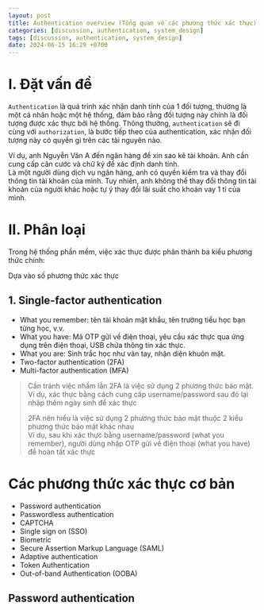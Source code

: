 ```yaml
---
layout: post
title: Authentication overview (Tổng quan về các phương thức xác thực)
categories: [discussion, authentication, system_design]
tags: [discussion, authentication, system_design]
date: 2024-06-15 16:29 +0700
---
```


# I. Đặt vấn đề
`Authentication` là quá trình xác nhận danh tính của 1 đối tượng, thường là một cá nhân hoặc một hệ thống,
đảm bảo rằng đối tượng này chính là đối tượng được xác thực bởi hệ thống.
Thông thường, `authentication` sẽ đi cùng với `authorization`, là bước tiếp theo của authentication,
xác nhận đối tượng này có quyền gì trên các tài nguyên nào.

Ví dụ, anh Nguyễn Văn A đến ngân hàng để xin sao kê tài khoản. Anh cần cung cấp căn cước và chữ ký để xác định danh tính.\
Là một người dùng dịch vụ ngân hàng, anh có quyền kiểm tra và thay đổi thông tin tài khoản của mình. Tuy nhiên, anh không thể thay đổi thông tin tài khoản của người khác hoặc tự ý thay đổi lãi suất cho khoản vay 1 tỉ của mình.

# II. Phân loại
Trong hệ thống phần mềm, việc xác thực được phân thành ba kiểu phương thức chính:

Dựa vào số phương thức xác thực
## 1. Single-factor authentication

- What you remember: tên tài khoản mật khẩu, tên trường tiểu học bạn từng học, v.v.
- What you have: Mã OTP gửi về điện thoại, yêu cầu xác thực qua ứng dụng trên điện thoại, USB chứa thông tin xác thực.
- What you are: Sinh trắc học như vân tay, nhận diện khuôn mặt.
- Two-factor authentication (2FA)
- Multi-factor authentication (MFA)

> Cần tránh việc nhầm lẫn 2FA là việc sử dụng 2 phương thức bảo mật.\
> Ví dụ, xác thực bằng cách cung cấp username/password sau đó lại nhập thêm ngày sinh để xác thực
>
> 2FA nên hiểu là việc sử dụng 2 phương thức bảo mật thuộc 2 kiểu phương thức bảo mật khác nhau\
> Ví dụ, sau khi xác thực bằng username/password (what you remember), người dùng nhập OTP gửi về điện thoại (what you have) để hoàn tất xác thực

# Các phương thức xác thực cơ bản
- Password authentication
- Passwordless authentication
- CAPTCHA
- Single sign on (SSO)
- Biometric
- Secure Assertion Markup Language (SAML)
- Adaptive authentication
- Token Authentication
- Out-of-band Authentication (OOBA)

## Password authentication

